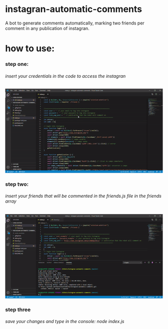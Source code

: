 # instagran-automatic-comments
 A bot to generate comments automatically, marking two friends per comment in any publication of instagran.
 
# how to use:
### step one:

###### insert your credentials in the code to access the instagran

![entering credentials](https://github.com/DanielSoaresRocha/instagran-automatic-comments/blob/master/gif1.gif)

### step two:

###### insert your friends that will be commented in the friends.js file in the friends array
![entering friends to array](https://github.com/DanielSoaresRocha/instagran-automatic-comments/blob/master/gif2.gif)

### step three 

###### save your changes and type in the console: node index.js

